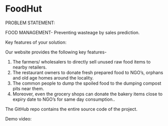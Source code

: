# FoodHut

PROBLEM STATEMENT:

FOOD MANAGEMENT- Preventing wasteage by sales prediction.

Key features of your solution: 

Our website provides the following key features-

1. The farmers/ wholesalers to directly sell unused raw food items to nearby retailers.
2. The restaurant owners to donate fresh prepared food to NGO’s, orphans and old age homes around the locality.
3. The common people to dump the spoiled food to the dumping compost pits near them.
4. Moreover, even the grocery shops can donate the bakery items close to expiry date to NGO’s for same day consumption..

The GitHub repo contains the entire source code of the project. 

Demo video:
